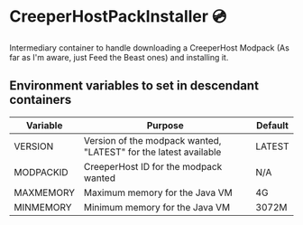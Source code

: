 # CreeperHostPackInstaller 💿
 
Intermediary container to handle downloading a CreeperHost Modpack (As far as I'm aware, just Feed the Beast ones) and installing it.

## Environment variables to set in descendant containers

Variable | Purpose | Default
---------|---------|---------
VERSION | Version of the modpack wanted, "LATEST" for the latest available | LATEST
MODPACKID | CreeperHost ID for the modpack wanted | N/A
MAXMEMORY | Maximum memory for the Java VM | 4G
MINMEMORY | Minimum memory for the Java VM | 3072M
